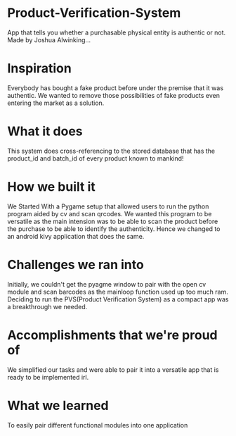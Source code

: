 # Product-Verification-System
App that tells you whether a purchasable physical entity is authentic or not.
Made by Joshua Alwinking...

 # Inspiration
Everybody has bought a fake product before under the premise that it was authentic. We wanted to remove those possibilities of fake products even entering the market as a solution.

# What it does
This system does cross-referencing to the stored database that has the product_id and batch_id of every product known to mankind!

# How we built it
We Started With a Pygame setup that allowed users to run the python program aided by cv and scan qrcodes. We wanted this program to be versatile as the main intension was to be able to scan the product before the purchase to be able to identify the authenticity. Hence we changed to an android kivy application that does the same.

# Challenges we ran into
Initially, we couldn't get the pyagme window to pair with the open cv module and scan barcodes as the mainloop function used up too much ram. Deciding to run the PVS(Product Verification System) as a compact app was a breakthrough we needed.

# Accomplishments that we're proud of
We simplified our tasks and were able to pair it into a versatile app that is ready to be implemented irl.

# What we learned
To easily pair different functional modules into one application
